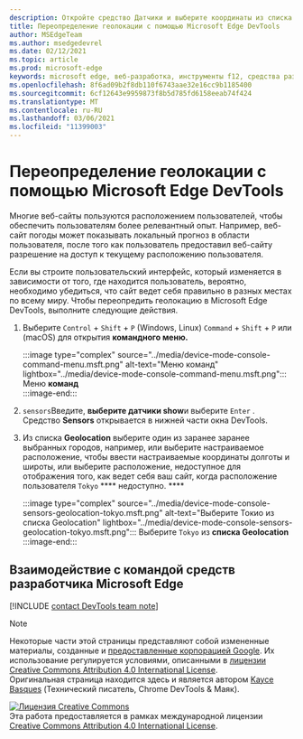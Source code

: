 ```yaml
---
description: Откройте средство Датчики и выберите координаты из списка Geolocation.
title: Переопределение геолокации с помощью Microsoft Edge DevTools
author: MSEdgeTeam
ms.author: msedgedevrel
ms.date: 02/12/2021
ms.topic: article
ms.prod: microsoft-edge
keywords: microsoft edge, веб-разработка, инструменты f12, средства разработчика
ms.openlocfilehash: 8f6ad09b2f8db110f6743aae32e16cc9b1185400
ms.sourcegitcommit: 6cf12643e9959873f8b5d785fd6158eeab74f424
ms.translationtype: MT
ms.contentlocale: ru-RU
ms.lasthandoff: 03/06/2021
ms.locfileid: "11399003"
---
```

<!-- Copyright Kayce Basques 

   Licensed under the Apache License, Version 2.0 (the "License");
   you may not use this file except in compliance with the License.
   You may obtain a copy of the License at

       https://www.apache.org/licenses/LICENSE-2.0

   Unless required by applicable law or agreed to in writing, software
   distributed under the License is distributed on an "AS IS" BASIS,
   WITHOUT WARRANTIES OR CONDITIONS OF ANY KIND, either express or implied.
   See the License for the specific language governing permissions and
   limitations under the License.  -->

# <a name="override-geolocation-with-microsoft-edge-devtools"></a>Переопределение геолокации с помощью Microsoft Edge DevTools  

Многие веб-сайты пользуются расположением пользователей, чтобы обеспечить пользователям более релевантный опыт.  Например, веб-сайт погоды может показывать локальный прогноз в области пользователя, после того как пользователь предоставил веб-сайту разрешение на доступ к текущему расположению пользователя.  

<!--todo: add link to user location section when available -->  

Если вы строите пользовательский интерфейс, который изменяется в зависимости от того, где находится пользователь, вероятно, необходимо убедиться, что сайт ведет себя правильно в разных местах по всему миру.  Чтобы переопредить геолокацию в Microsoft Edge DevTools, выполните следующие действия.  

1.  Выберите `Control` + `Shift` + `P` \(Windows, Linux\) `Command` + `Shift` + `P` или \(macOS\) для открытия **командного меню.**  
    
    :::image type="complex" source="../media/device-mode-console-command-menu.msft.png" alt-text="Меню команд" lightbox="../media/device-mode-console-command-menu.msft.png":::
       Меню **команд**  
    :::image-end:::  
    
1.  `sensors`Введите, **выберите датчики show**и выберите `Enter` .  Средство **Sensors** открывается в нижней части окна DevTools.  
1.  Из списка **Geolocation** выберите один из заранее заранее выбранных городов, например, или выберите настраиваемое расположение, чтобы ввести настраиваемые координаты долготы и широты, или выберите расположение, недоступное для отображения того, как ведет себя ваш сайт, когда расположение пользователя `Tokyo` **** недоступно. ****  
    
    :::image type="complex" source="../media/device-mode-console-sensors-geolocation-tokyo.msft.png" alt-text="Выберите Токио из списка Geolocation" lightbox="../media/device-mode-console-sensors-geolocation-tokyo.msft.png":::
       Выберите `Tokyo` из **списка Geolocation**  
    :::image-end:::  
    
## <a name="getting-in-touch-with-the-microsoft-edge-devtools-team"></a>Взаимодействие с командой средств разработчика Microsoft Edge

[!INCLUDE [contact DevTools team note](../includes/contact-devtools-team-note.md)]  

<!-- links -->  

<!--[WebFundamentalsNativeHardwareUserLocationIndex]: /web/fundamentals/native-hardware/user-location/index "User Location"  -->  

> [!NOTE]
> Некоторые части этой страницы представляют собой измененные материалы, созданные и [предоставленные корпорацией Google][GoogleSitePolicies]. Их использование регулируется условиями, описанными в [лицензии Creative Commons Attribution 4.0 International License][CCA4IL].  
> Оригинальная страница [](https://developers.google.com/web/tools/chrome-devtools/device-mode/geolocation) находится здесь и является автором [Kayce Basques][KayceBasques] \(Технический писатель, Chrome DevTools \& Маяк\).  

[![Лицензия Creative Commons][CCby4Image]][CCA4IL]  
Эта работа предоставляется в рамках международной лицензии [Creative Commons Attribution 4.0 International License][CCA4IL].  

[CCA4IL]: https://creativecommons.org/licenses/by/4.0  
[CCby4Image]: https://i.creativecommons.org/l/by/4.0/88x31.png  
[GoogleSitePolicies]: https://developers.google.com/terms/site-policies  
[KayceBasques]: https://developers.google.com/web/resources/contributors/kaycebasques  
